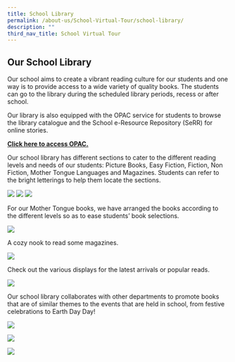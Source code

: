 ```yaml
---
title: School Library
permalink: /about-us/School-Virtual-Tour/school-library/
description: ""
third_nav_title: School Virtual Tour
---
```

## **Our School Library**

Our school aims to create a vibrant reading culture for our students and one way is to provide access to a wide variety of quality books. The students can go to the library during the scheduled library periods, recess or after school.

Our library is also equipped with the OPAC service for students to browse the library catalogue and the School e-Resource Repository (SeRR) for online stories.

**[Click here to access OPAC.](https://schoolibrary.moe.edu.sg/tampinesnorthpri/cgi-bin/spydus.exe/MSGTRN/WPAC/HOME)**

Our school library has different sections to cater to the different reading levels and needs of our students: Picture Books, Easy Fiction, Fiction, Non Fiction, Mother Tongue Languages and Magazines. Students can refer to the bright letterings to help them locate the sections.

![](/images/SchoolLibrary_1.jpeg)
![](/images/SchoolLibrary_2.jpeg)
![](/images/SchoolLibrary_3.jpeg)

For our Mother Tongue books, we have arranged the books according to the different levels so as to ease students’ book selections.

![](/images/SchoolLibrary_4.jpeg)

A cozy nook to read some magazines.

![](/images/SchoolLibrary_5-6.png)

Check out the various displays for the latest arrivals or popular reads.

![](/images/SchoolLibrary_7-8.png)

Our school library collaborates with other departments to promote books that are of similar themes to the events that are held in school, from festive celebrations to Earth Day Day!

![](/images/SchoolLibrary_9-10.png)

![](/images/SchoolLibrary_10-11.png)

![](/images/School%20Library_13.jpeg)